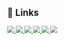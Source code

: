 ## 📌 Links</h1>
<a href="https://www.notion.so/PARK-JI-HWAN-1341adc526a880239fd6ce4811d7e9e8?source=copy_link" target="_blank">
  <img src="https://img.shields.io/badge/Resume(KO)-4CAF50?style=flat&logo=readthedocs&logoColor=white"/>
</a>
<a href="https://www.notion.so/1341adc526a88073bd82ffa370f57a4c?source=copy_link" target="_blank">
  <img src="https://img.shields.io/badge/Resume(EN)-4CAF50?style=flat&logo=readthedocs&logoColor=white"/>
</a>
<a href="mailto:pjh6444@gmail.com" target="_blank">
  <img src="https://img.shields.io/badge/Email-EA4335?style=flat&logo=gmail&logoColor=white"/>
</a>
<a href="https://www.linkedin.com/in/parkjh-dev" target="_blank">
  <img src="https://img.shields.io/badge/LinkedIn-0072b1?style=flat&logo=linkedin&logoColor=white"/>
</a>
<a href="https://developerjaypark.tistory.com/" target='_blank'>
    <img src="https://img.shields.io/badge/Blog-FF5722?style=flat&logo=blogger&logoColor=white">
</a>

<a href="https://drive.google.com/file/d/1HyJs8hbe58iTecCqwK5-ERsilY2NNHxs/view" target="_blank">
  <img src="https://img.shields.io/badge/Portfolio-4285F4?style=flat&logo=googledrive&logoColor=white"/>
</a>
